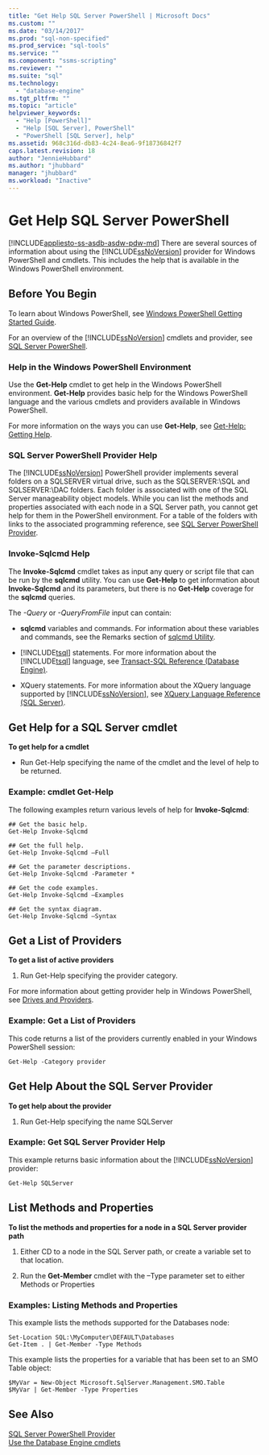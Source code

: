 ```yaml
---
title: "Get Help SQL Server PowerShell | Microsoft Docs"
ms.custom: ""
ms.date: "03/14/2017"
ms.prod: "sql-non-specified"
ms.prod_service: "sql-tools"
ms.service: ""
ms.component: "ssms-scripting"
ms.reviewer: ""
ms.suite: "sql"
ms.technology: 
  - "database-engine"
ms.tgt_pltfrm: ""
ms.topic: "article"
helpviewer_keywords: 
  - "Help [PowerShell]"
  - "Help [SQL Server], PowerShell"
  - "PowerShell [SQL Server], help"
ms.assetid: 968c316d-db83-4c24-8ea6-9f18736842f7
caps.latest.revision: 18
author: "JennieHubbard"
ms.author: "jhubbard"
manager: "jhubbard"
ms.workload: "Inactive"
---
```

# Get Help SQL Server PowerShell
[!INCLUDE[appliesto-ss-asdb-asdw-pdw-md](../../includes/appliesto-ss-asdb-asdw-pdw-md.md)]
  There are several sources of information about using the [!INCLUDE[ssNoVersion](../../includes/ssnoversion-md.md)] provider for Windows PowerShell and cmdlets. This includes the help that is available in the Windows PowerShell environment.  
  
## Before You Begin  
 To learn about Windows PowerShell, see [Windows PowerShell Getting Started Guide](http://go.microsoft.com/fwlink/?LinkId=217083).  
  
 For an overview of the [!INCLUDE[ssNoVersion](../../includes/ssnoversion-md.md)] cmdlets and provider, see [SQL Server PowerShell](../../relational-databases/scripting/sql-server-powershell.md).  
  
### Help in the Windows PowerShell Environment  
 Use the **Get-Help** cmdlet to get help in the Windows PowerShell environment. **Get-Help** provides basic help for the Windows PowerShell language and the various cmdlets and providers available in Windows PowerShell.  
  
 For more information on the ways you can use **Get-Help**, see [Get-Help: Getting Help](http://go.microsoft.com/fwlink/?LinkId=102136).  
  
### SQL Server PowerShell Provider Help  
 The [!INCLUDE[ssNoVersion](../../includes/ssnoversion-md.md)] PowerShell provider implements several folders on a SQLSERVER virtual drive, such as the SQLSERVER:\SQL and SQLSERVER:\DAC folders. Each folder is associated with one of the SQL Server manageability object models. While you can list the methods and properties associated with each node in a SQL Server path, you cannot get help for them in the PowerShell environment. For a table of the folders with links to the associated programming reference, see [SQL Server PowerShell Provider](../../relational-databases/scripting/sql-server-powershell-provider.md).  
  
### Invoke-Sqlcmd Help  
 The **Invoke-Sqlcmd** cmdlet takes as input any query or script file that can be run by the **sqlcmd** utility. You can use **Get-Help** to get information about **Invoke-Sqlcmd** and its parameters, but there is no **Get-Help** coverage for the **sqlcmd** queries.  
  
 The *-Query* or *-QueryFromFile* input can contain:  
  
-   **sqlcmd** variables and commands. For information about these variables and commands, see the Remarks section of [sqlcmd Utility](../../tools/sqlcmd-utility.md).  
  
-   [!INCLUDE[tsql](../../includes/tsql-md.md)] statements. For more information about the [!INCLUDE[tsql](../../includes/tsql-md.md)] language, see [Transact-SQL Reference &#40;Database Engine&#41;](../../t-sql/transact-sql-reference-database-engine.md).  
  
-   XQuery statements. For more information about the XQuery language supported by [!INCLUDE[ssNoVersion](../../includes/ssnoversion-md.md)], see [XQuery Language Reference &#40;SQL Server&#41;](../../xquery/xquery-language-reference-sql-server.md).  
  
## Get Help for a SQL Server cmdlet  
 **To get help for a cmdlet**  
  
-   Run Get-Help specifying the name of the cmdlet and the level of help to be returned.  
  
### Example: cmdlet Get-Help  
 The following examples return various levels of help for **Invoke-Sqlcmd**:  
  
```  
## Get the basic help.  
Get-Help Invoke-Sqlcmd  
  
## Get the full help.  
Get-Help Invoke-Sqlcmd –Full  
  
## Get the parameter descriptions.  
Get-Help Invoke-Sqlcmd -Parameter *  
  
## Get the code examples.  
Get-Help Invoke-Sqlcmd –Examples  
  
## Get the syntax diagram.  
Get-Help Invoke-Sqlcmd –Syntax  
```  
  
## Get a List of Providers  
 **To get a list of active providers**  
  
1.  Run Get-Help specifying the provider category.  
  
 For more information about getting provider help in Windows PowerShell, see [Drives and Providers](http://go.microsoft.com/fwlink/?LinkId=102137).  
  
### Example: Get a List of Providers  
 This code returns a list of the providers currently enabled in your Windows PowerShell session:  
  
```  
Get-Help -Category provider  
```  
  
## Get Help About the SQL Server Provider  
 **To get help about the provider**  
  
1.  Run Get-Help specifying the name SQLServer  
  
### Example: Get SQL Server Provider Help  
 This example returns basic information about the [!INCLUDE[ssNoVersion](../../includes/ssnoversion-md.md)] provider:  
  
```  
Get-Help SQLServer  
```  
  
## List Methods and Properties  
 **To list the methods and properties for a node in a SQL Server provider path**  
  
1.  Either CD to a node in the SQL Server path, or create a variable set to that location.  
  
2.  Run the **Get-Member** cmdlet with the –Type parameter set to either Methods or Properties  
  
### Examples: Listing Methods and Properties  
 This example lists the methods supported for the Databases node:  
  
```  
Set-Location SQL:\MyComputer\DEFAULT\Databases  
Get-Item . | Get-Member -Type Methods  
```  
  
 This example lists the properties for a variable that has been set to an SMO Table object:  
  
```  
$MyVar = New-Object Microsoft.SqlServer.Management.SMO.Table  
$MyVar | Get-Member -Type Properties  
```  
  
## See Also  
 [SQL Server PowerShell Provider](../../relational-databases/scripting/sql-server-powershell-provider.md)   
 [Use the Database Engine cmdlets](../../relational-databases/scripting/use-the-database-engine-cmdlets.md)  
  
  
